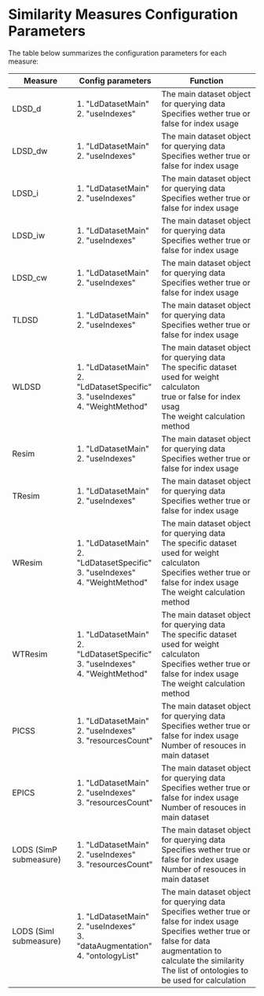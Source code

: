 # Similarity Measures Configuration Parameters

The table below summarizes the configuration parameters for each measure:

| Measure | Config parameters | Function                                                                                       |
|---------|---------------------------------------|---------------------------------------------------------------------------------------|
| LDSD_d  | 1. "LdDatasetMain"<br>2. "useIndexes" | The main dataset object for querying data <br> Specifies wether true or false for index usage                                               |
| LDSD_dw | 1. "LdDatasetMain"<br>2. "useIndexes" | The main dataset object for querying data <br> Specifies wether true or false for index usage                                               |
| LDSD_i  |1. "LdDatasetMain"<br>2. "useIndexes" | The main dataset object for querying data <br> Specifies wether true or false for index usage                                               |
| LDSD_iw | 1. "LdDatasetMain"<br>2. "useIndexes" | The main dataset object for querying data <br> Specifies wether true or false for index usage                                              |
| LDSD_cw | 1. "LdDatasetMain"<br>2. "useIndexes" | The main dataset object for querying data <br> Specifies wether true or false for index usage                                                 |
| TLDSD   | 1. "LdDatasetMain"<br>2. "useIndexes" | The main dataset object for querying data <br> Specifies wether true or false for index usage                                              |
| WLDSD   | 1. "LdDatasetMain"<br>2. "LdDatasetSpecific" <br> 3. "useIndexes"<br>4. "WeightMethod" | The main dataset object for querying data<br>The specific dataset used for weight calculaton<br>true or false for index usag<br>The weight calculation method
| Resim   |1. "LdDatasetMain"<br>2. "useIndexes" | The main dataset object for querying data <br> Specifies wether true or false for index usage                                                 |
| TResim  |1. "LdDatasetMain"<br>2. "useIndexes" | The main dataset object for querying data <br> Specifies wether true or false for index usage                                                |
| WResim  | 1. "LdDatasetMain"<br>2. "LdDatasetSpecific" <br> 3. "useIndexes"<br>4. "WeightMethod" | The main dataset object for querying data<br>The specific dataset used for weight calculaton<br>Specifies wether true or false for index usage<br>The weight calculation method                                                 |
| WTResim | 1. "LdDatasetMain"<br>2. "LdDatasetSpecific" <br> 3. "useIndexes"<br>4. "WeightMethod" | The main dataset object for querying data<br>The specific dataset used for weight calculaton<br>Specifies wether true or false for index usage<br>The weight calculation method
| PICSS   | 1. "LdDatasetMain"<br>2. "useIndexes"<br>3. "resourcesCount" | The main dataset object for querying data <br>Specifies wether true or false for index usage <br>Number of resouces in  main dataset |
| EPICS   | 1. "LdDatasetMain"<br>2. "useIndexes"<br>3. "resourcesCount" | The main dataset object for querying data <br>Specifies wether true or false for index usage <br>Number of resouces in  main dataset |
| LODS (SimP submeasure)  | 1. "LdDatasetMain"<br>2. "useIndexes"<br>3. "resourcesCount" | The main dataset object for querying data <br>Specifies wether true or false for index usage <br>Number of resouces in  main dataset |
| LODS (SimI submeasure)  | 1. "LdDatasetMain"<br>2. "useIndexes"<br>3. "dataAugmentation"<br>4. "ontologyList"| The main dataset object for querying data <br>Specifies wether true or false for index usage <br> Specifies wether true or false for data augmentation to calculate the similarity <br> The list of ontologies to be used for calculation|